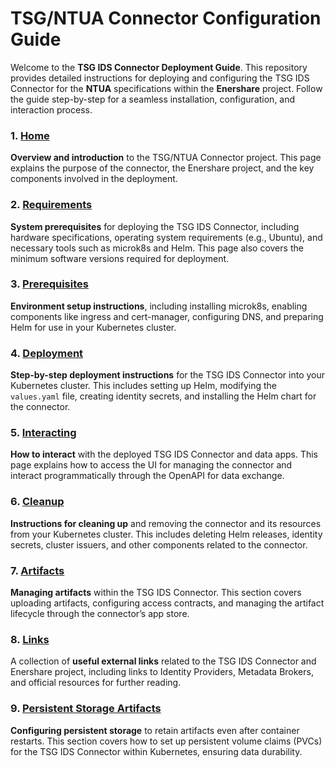 # TSG/NTUA Connector Configuration Guide

Welcome to the **TSG IDS Connector Deployment Guide**. This repository provides detailed instructions for deploying and configuring the TSG IDS Connector for the **NTUA** specifications within the **Enershare** project. Follow the guide step-by-step for a seamless installation, configuration, and interaction process.

### 1. [Home](https://github.com/epu-ntua/enershare-tsg-connector-deployment-guide/wiki/1.-Home)  
   **Overview and introduction** to the TSG/NTUA Connector project. This page explains the purpose of the connector, the Enershare project, and the key components involved in the deployment.


### 2. [Requirements](https://github.com/epu-ntua/enershare-tsg-connector-deployment-guide/wiki/2.-Requirements)  
   **System prerequisites** for deploying the TSG IDS Connector, including hardware specifications, operating system requirements (e.g., Ubuntu), and necessary tools such as microk8s and Helm. This page also covers the minimum software versions required for deployment.


### 3. [Prerequisites](https://github.com/epu-ntua/enershare-tsg-connector-deployment-guide/wiki/3.-Prerequisites)  
   **Environment setup instructions**, including installing microk8s, enabling components like ingress and cert-manager, configuring DNS, and preparing Helm for use in your Kubernetes cluster.


### 4. [Deployment](https://github.com/epu-ntua/enershare-tsg-connector-deployment-guide/wiki/4.-Deployment)  
   **Step-by-step deployment instructions** for the TSG IDS Connector into your Kubernetes cluster. This includes setting up Helm, modifying the `values.yaml` file, creating identity secrets, and installing the Helm chart for the connector.


### 5. [Interacting](https://github.com/epu-ntua/enershare-tsg-connector-deployment-guide/wiki/5.-Interacting)  
   **How to interact** with the deployed TSG IDS Connector and data apps. This page explains how to access the UI for managing the connector and interact programmatically through the OpenAPI for data exchange.

### 6. [Cleanup](https://github.com/epu-ntua/enershare-tsg-connector-deployment-guide/wiki/6.-Cleanup)  
   **Instructions for cleaning up** and removing the connector and its resources from your Kubernetes cluster. This includes deleting Helm releases, identity secrets, cluster issuers, and other components related to the connector.

### 7. [Artifacts](https://github.com/epu-ntua/enershare-tsg-connector-deployment-guide/wiki/Artifacts)  
   **Managing artifacts** within the TSG IDS Connector. This section covers uploading artifacts, configuring access contracts, and managing the artifact lifecycle through the connector’s app store.

### 8. [Links](https://github.com/epu-ntua/enershare-tsg-connector-deployment-guide/wiki/Links)  
   A collection of **useful external links** related to the TSG IDS Connector and Enershare project, including links to Identity Providers, Metadata Brokers, and official resources for further reading.

### 9. [Persistent Storage Artifacts](https://github.com/epu-ntua/enershare-tsg-connector-deployment-guide/wiki/Persistent%20Storage%20Artifacts)  
   **Configuring persistent storage** to retain artifacts even after container restarts. This section covers how to set up persistent volume claims (PVCs) for the TSG IDS Connector within Kubernetes, ensuring data durability.
